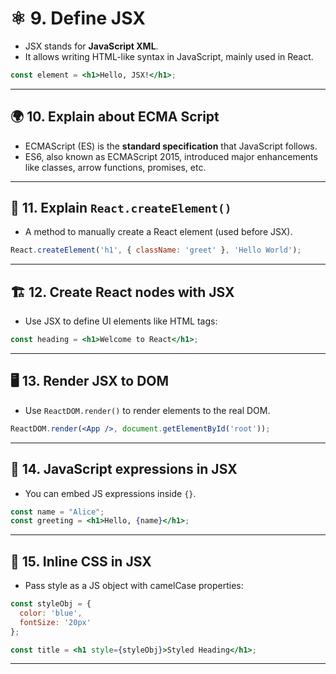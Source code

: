 # ⚛️ 9. Define JSX
- JSX stands for **JavaScript XML**.
- It allows writing HTML-like syntax in JavaScript, mainly used in React.

```jsx
const element = <h1>Hello, JSX!</h1>;
```

---

## 🌍 10. Explain about ECMA Script
- ECMAScript (ES) is the **standard specification** that JavaScript follows.
- ES6, also known as ECMAScript 2015, introduced major enhancements like classes, arrow functions, promises, etc.

---

## 🔧 11. Explain `React.createElement()`
- A method to manually create a React element (used before JSX).

```js
React.createElement('h1', { className: 'greet' }, 'Hello World');
```

---

## 🏗️ 12. Create React nodes with JSX
- Use JSX to define UI elements like HTML tags:

```jsx
const heading = <h1>Welcome to React</h1>;
```

---

## 🖥️ 13. Render JSX to DOM
- Use `ReactDOM.render()` to render elements to the real DOM.

```jsx
ReactDOM.render(<App />, document.getElementById('root'));
```

---

## 🧮 14. JavaScript expressions in JSX
- You can embed JS expressions inside `{}`.

```jsx
const name = "Alice";
const greeting = <h1>Hello, {name}</h1>;
```

---

## 🎨 15. Inline CSS in JSX
- Pass style as a JS object with camelCase properties:

```jsx
const styleObj = {
  color: 'blue',
  fontSize: '20px'
};

const title = <h1 style={styleObj}>Styled Heading</h1>;
```

---
